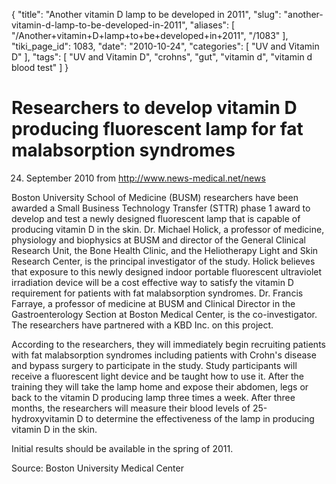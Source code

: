 {
    "title": "Another vitamin D lamp to be developed in 2011",
    "slug": "another-vitamin-d-lamp-to-be-developed-in-2011",
    "aliases": [
        "/Another+vitamin+D+lamp+to+be+developed+in+2011",
        "/1083"
    ],
    "tiki_page_id": 1083,
    "date": "2010-10-24",
    "categories": [
        "UV and Vitamin D"
    ],
    "tags": [
        "UV and Vitamin D",
        "crohns",
        "gut",
        "vitamin d",
        "vitamin d blood test"
    ]
}


# Researchers to develop vitamin D producing fluorescent lamp for fat malabsorption syndromes

24. September 2010 from http://www.news-medical.net/news 

Boston University School of Medicine (BUSM) researchers have been awarded a Small Business Technology Transfer (STTR) phase 1 award to develop and test a newly designed fluorescent lamp that is capable of producing vitamin D in the skin. Dr. Michael Holick, a professor of medicine, physiology and biophysics at BUSM and director of the General Clinical Research Unit, the Bone Health Clinic, and the Heliotherapy Light and Skin Research Center, is the principal investigator of the study. Holick believes that exposure to this newly designed indoor portable fluorescent ultraviolet irradiation device will be a cost effective way to satisfy the vitamin D requirement for patients with fat malabsorption syndromes. Dr. Francis Farraye, a professor of medicine at BUSM and Clinical Director in the Gastroenterology Section at Boston Medical Center, is the co-investigator. The researchers have partnered with a KBD Inc. on this project.

According to the researchers, they will immediately begin recruiting patients with fat malabsorption syndromes including patients with Crohn's disease and bypass surgery to participate in the study. Study participants will receive a fluorescent light device and be taught how to use it. After the training they will take the lamp home and expose their abdomen, legs or back to the vitamin D producing lamp three times a week. After three months, the researchers will measure their blood levels of 25-hydroxyvitamin D to determine the effectiveness of the lamp in producing vitamin D in the skin.

Initial results should be available in the spring of 2011.

Source: Boston University Medical Center